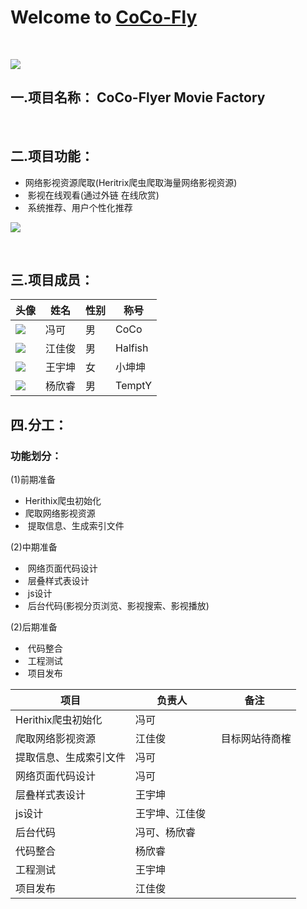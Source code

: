 
# Welcome to [CoCo-Fly](https://github.com/CoCo-Fly-4/wust4CoCoFly)
<br/>

![](http://i4.piimg.com/1949/60be8c9995de96da.jpg)

## 一.项目名称： CoCo-Flyer Movie Factory

<br/>

## 二.项目功能： 
+  网络影视资源爬取(Heritrix爬虫爬取海量网络影视资源)
+  影视在线观看(通过外链 在线欣赏)
+  系统推荐、用户个性化推荐

![](http://chuantu.biz/t5/125/1499172590x974338535.png)

<br/>

## 三.项目成员： 

头像 | 姓名 | 性别 | 称号
----|----|------|----
![](http://chuantu.biz/t5/126/1499217497x1899624972.jpg) | 冯可 | 男  | CoCo
![](http://chuantu.biz/t5/126/1499217838x1035452427.jpg) | 江佳俊 | 男  | Halfish
![](http://chuantu.biz/t5/126/1499218249x1035452427.jpg) | 王宇坤 | 女  | 小坤坤
![](http://chuantu.biz/t5/126/1499217473x1035452427.jpg) | 杨欣睿 | 男  | TemptY



## 四.分工：

### 功能划分：  
(1)前期准备
   +  Herithix爬虫初始化
   +  爬取网络影视资源
   +  提取信息、生成索引文件  
   
(2)中期准备
   +  网络页面代码设计
   +  层叠样式表设计
   +  js设计
   +  后台代码(影视分页浏览、影视搜索、影视播放)  
   
(2)后期准备
   +  代码整合
   +  工程测试
   +  项目发布

项目 | 负责人 | 备注
----|------|----
Herithix爬虫初始化 | 冯可  | 
爬取网络影视资源 | 江佳俊  |  目标网站待商榷
提取信息、生成索引文件 | 冯可  | 
网络页面代码设计 | 冯可  | 
层叠样式表设计 | 王宇坤  | 
js设计 | 王宇坤、江佳俊  |
后台代码 | 冯可、杨欣睿  | 
代码整合 | 杨欣睿  | 
工程测试 | 王宇坤  | 
项目发布 | 江佳俊  | 



    
      
   








